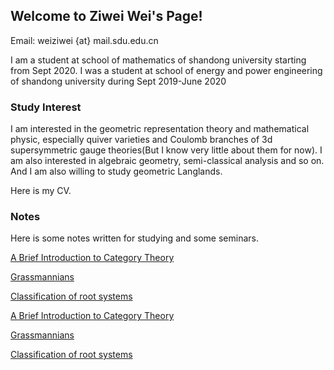 ## Welcome to Ziwei Wei's Page!

Email: weiziwei {at} mail.sdu.edu.cn

I am a student at school of mathematics of shandong university starting from Sept 2020. I was a student at school of energy and power engineering of shandong university during Sept 2019-June 2020

### Study Interest

I am interested in the geometric representation theory and mathematical physic, especially quiver varieties and Coulomb branches of 3d supersymmetric gauge theories(But I know very little about them for now). I am also interested in algebraic geometry, semi-classical analysis and so on. And I am also willing to study geometric Langlands.

Here is my CV.


### Notes

Here is some notes written for studying and some seminars.

<a href="https://Weiziwei-math.github.io/Notes/A-Brief-Introduction-to-Category-Theory.pdf/">A Brief Introduction to Category Theory</a>

<a href="https://Weiziwei-math.github.io/Notes/Grassmannians.pdf/">Grassmannians</a>

<a href="https://weiziwei-math.github.io/Notes/Classification-of-root-systems.pdf">Classification of root systems</a>

[A Brief Introduction to Category Theory](https://Weiziwei-math.github.io/Notes/A-Brief-Introduction-to-Category-Theory.pdf/)

[Grassmannians](https://Weiziwei-math.github.io/Notes/Grassmannians.pdf/)

[Classification of root systems](https://weiziwei-math.github.io/Notes/Classification-of-root-systems.pdf)


